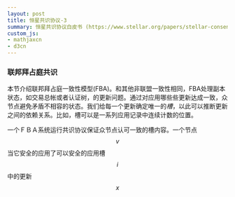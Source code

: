 ```yaml
---
layout: post
title: 恒星共识协议-3
summary: 恒星共识协议白皮书 (https://www.stellar.org/papers/stellar-consensus-protocol.pdf)中文翻译，包含第三节3.1小节，3.2小节。
custom_js:
- mathjaxcn
- d3cn
---
```


### 联邦拜占庭共识

本节介绍联邦拜占庭一致性模型(FBA)。和其他非联盟一致性相同，FBA处理副本状态，如交易总帐或者认证树，的更新问题。通过对应用哪些些更新达成一致，众节点避免矛盾不相容的状态。我们给每一个更新确定唯一的*槽*，以此可以推断更新之间的依赖关系。比如，槽可以是一系列应用记录中连续计数的位置。

一个ＦＢＡ系统运行共识协议保证众节点认可一致的槽内容。一个节点 $$v$$ 当它安全的应用了可以安全的应用槽$$i$$中的更新$$x$$